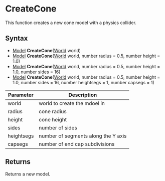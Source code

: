 # CreateCone

This function creates a new cone model with a physics collider.

## Syntax

- [Model](Model.md) **CreateCone**([World](World.md) world)
- [Model](Model.md) **CreateCone**([World](World.md) world, number radius = 0.5, number height = 1.0)
- [Model](Model.md) **CreateCone**([World](World.md) world, number radius = 0.5, number height = 1.0, number sides = 16)
- [Model](Model.md) **CreateCone**([World](World.md) world, number radius = 0.5, number height = 1.0, number sides = 16, number heightsegs = 1, number capsegs = 1)

| Parameter | Description |
|--|--|
| world | world to create the mdoel in |
| radius | cone radius |
| height | cone height |
| sides | number of sides |
| heightsegs | number of segments along the Y axis |
| capsegs | number of end cap subdivisions |

## Returns 

Returns a new model.
